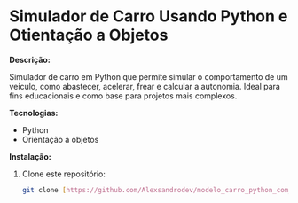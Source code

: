 # Simulador de Carro Usando Python e Otientação a Objetos 

**Descrição:**

Simulador de carro em Python que permite simular o comportamento de um veículo, como abastecer, acelerar, frear e calcular a autonomia. Ideal para fins educacionais e como base para projetos mais complexos.

**Tecnologias:**

* Python
* Orientação a objetos

**Instalação:**

1. Clone este repositório:
   ```bash
   git clone [https://github.com/Alexsandrodev/modelo_carro_python_com_orientacao_a_objetos.git]
